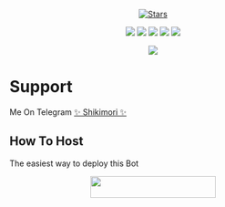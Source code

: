 <p align="center">
    <a href="https://github.com/Unknown-San/Marin-Robot/stargazers"><img src="https://img.shields.io/github/stars/Unknown-San/Marin-Robot?label=Stars&style=flat-square&logo=github&color=F10070" alt="Stars" /></a>
</p>
<p align="center">
    <a href="https://github.com/Unknown-San/Marin-Robot"> <img src="https://img.shields.io/github/repo-size/Unknown-San/Marin-Robot?color=orange&logo=github&logoColor=green&style=for-the-badge" /></a>
    <a href="https://github.com/Unknown-San/Marin-Robot/commits/prince"> <img src="https://img.shields.io/github/last-commit/Unknown-San/Marin-Robot?color=blue&logo=github&logoColor=green&style=for-the-badge" /></a>
    <a href="https://github.com/Unknown-san/Marin-Robot/issues"> <img src="https://img.shields.io/github/issues/Unknown-san/Marin-Robot?color=blueviolet&logo=github&logoColor=green&style=for-the-badge" /></a>
    <a href="https://github.com/Unknown-San/Marin-Robot/network/members"> <img src="https://img.shields.io/github/forks/Unknown-san/Marin-Robot?color=red&logo=github&logoColor=green&style=for-the-badge" /></a>  
    <a href="https://pypi.org/project/Telethon/"> <img src="https://img.shields.io/pypi/v/telethon?color=yellow&label=telethon&logo=python&logoColor=green&style=for-the-badge" /></a>
</p>

<p align="center">
  <img src="https://telegra.ph//file/ac577854aeb7b21d6bbc7.jpg">
</p>

# Support
Me On Telegram [✨ Shikimori ✨](http://t.me/Shikimori_Robot)

## How To Host
The easiest way to deploy this Bot
<p align="center"><a href="https://heroku.com/deploy?template=https://github.com/Yoriichi-Tsugikuni/sexyboyerehh"> <img src="https://img.shields.io/badge/Deploy%20To%20Heroku-black?style=for-the-badge&logo=heroku" width="220" height="38.45"/></a></p>
 
